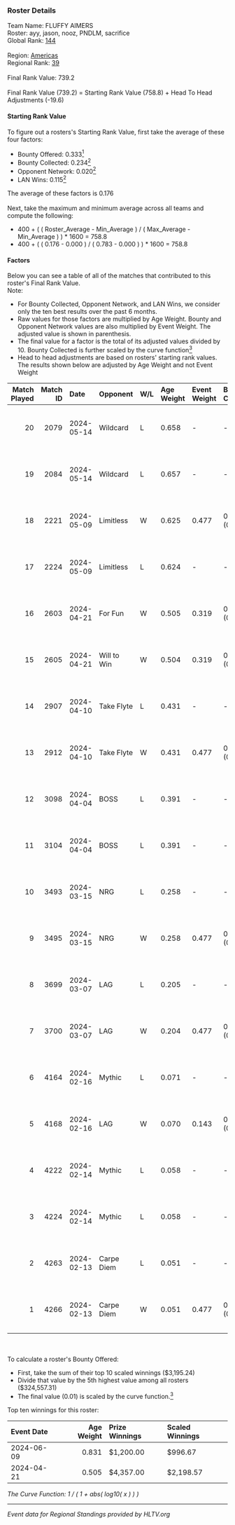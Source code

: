 ### Roster Details<br />
Team Name: FLUFFY AIMERS<br />
Roster: ayy, jason, nooz, PNDLM, sacrifice<br />
Global Rank: [144](../standings_global.md)<br />
<br />
Region: [Americas]( ../standings_americas.md)<br />
Regional Rank: [39]( ../standings_americas.md)<br />
<br />
Final Rank Value:  739.2<br />
<br />
Final Rank Value (739.2) = Starting Rank Value (758.8) + Head To Head Adjustments (-19.6)<br />

#### Starting Rank Value<br />
To figure out a rosters's Starting Rank Value, first take the average of these four factors:<br />
- Bounty Offered: 0.333[<sup>1</sup>](#table2)
- Bounty Collected: 0.234[<sup>2</sup>](#table1)
- Opponent Network: 0.020[<sup>2</sup>](#table1)
- LAN Wins: 0.115[<sup>2</sup>](#table1)

The average of these factors is 0.176<br />
<br />
Next, take the maximum and minimum average across all teams and compute the following:<br />
- 400 + ( ( Roster_Average - Min_Average ) / ( Max_Average - Min_Average ) ) * 1600 = 758.8
- 400 + ( ( 0.176 - 0.000 ) / ( 0.783 - 0.000 ) ) * 1600 = 758.8


#### Factors<br />
Below you can see a table of all of the matches that contributed to this roster's Final Rank Value.<br />
Note:<br />

- For Bounty Collected, Opponent Network, and LAN Wins, we consider only the ten best results over the past 6 months.
- Raw values for those factors are multiplied by Age Weight. Bounty and Opponent Network values are also multiplied by Event Weight. The adjusted value is shown in parenthesis.
- The final value for a factor is the total of its adjusted values divided by 10. Bounty Collected is further scaled by the curve function[<sup>3</sup>](#curveFunction)
- Head to head adjustments are based on rosters' starting rank values. The results shown below are adjusted by Age Weight and not Event Weight
<span id="table1"></span><br />


| Match Played | Match ID | Date       | Opponent    | W/L | Age Weight | Event Weight | Bounty Collected | Opponent Network | LAN Wins  | H2H Adj. | Roster                                 |
| -: | -: | :- | :- | :- | :- | :- | :- | :- | :- | -: | :- |
|           20 |     2079 | 2024-05-14 | Wildcard    | L   | 0.658      | -            | -                | -                | -         |    -5.70 | ayy, jason, nooz, PNDLM, sacrifice     |
|           19 |     2084 | 2024-05-14 | Wildcard    | L   | 0.657      | -            | -                | -                | -         |    -5.98 | ayy, jason, nooz, PNDLM, sacrifice     |
|           18 |     2221 | 2024-05-09 | Limitless   | W   | 0.625      | 0.477        | 0.001 (0.000)    | 0.167 (0.050)    | 0 (0.000) |     7.07 | ayy, jason, nooz, PNDLM, sacrifice     |
|           17 |     2224 | 2024-05-09 | Limitless   | L   | 0.624      | -            | -                | -                | -         |   -12.94 | ayy, jason, nooz, PNDLM, sacrifice     |
|           16 |     2603 | 2024-04-21 | For Fun     | W   | 0.505      | 0.319        | 0.003 (0.001)    | 0.020 (0.003)    | 1 (0.505) |     6.04 | ayy, brett, Fr3nk1e, jason, PNDLM      |
|           15 |     2605 | 2024-04-21 | Will to Win | W   | 0.504      | 0.319        | 0.001 (0.000)    | 0.000 (0.000)    | 1 (0.504) |     3.45 | ayy, brett, Fr3nk1e, jason, PNDLM      |
|           14 |     2907 | 2024-04-10 | Take Flyte  | L   | 0.431      | -            | -                | -                | -         |    -7.96 | ayy, intra, jason, PNDLM, sacrifice    |
|           13 |     2912 | 2024-04-10 | Take Flyte  | W   | 0.431      | 0.477        | 0.002 (0.000)    | 0.240 (0.049)    | 0 (0.000) |     5.72 | ayy, jason, nooz, PNDLM, sacrifice     |
|           12 |     3098 | 2024-04-04 | BOSS        | L   | 0.391      | -            | -                | -                | -         |    -5.44 | ayy, intra, jason, nooz, sacrifice     |
|           11 |     3104 | 2024-04-04 | BOSS        | L   | 0.391      | -            | -                | -                | -         |    -5.63 | ayy, intra, jason, PNDLM, sacrifice    |
|           10 |     3493 | 2024-03-15 | NRG         | L   | 0.258      | -            | -                | -                | -         |    -3.14 | ayy, intra, jason, PNDLM, sacrifice    |
|            9 |     3495 | 2024-03-15 | NRG         | W   | 0.258      | 0.477        | 0.020 (0.002)    | 0.521 (0.064)    | 0 (0.000) |     5.07 | ayy, intra, jason, PNDLM, sacrifice    |
|            8 |     3699 | 2024-03-07 | LAG         | L   | 0.205      | -            | -                | -                | -         |    -2.48 | ayy, jason, LEARSI, PNDLM, sacrifice   |
|            7 |     3700 | 2024-03-07 | LAG         | W   | 0.204      | 0.477        | 0.012 (0.001)    | 0.341 (0.033)    | 0 (0.000) |     4.02 | ayy, jason, LEARSI, PNDLM, sacrifice   |
|            6 |     4164 | 2024-02-16 | Mythic      | L   | 0.071      | -            | -                | -                | -         |    -1.00 | intra, jason, LEARSI, PNDLM, sacrifice |
|            5 |     4168 | 2024-02-16 | LAG         | W   | 0.070      | 0.143        | 0.012 (0.000)    | 0.341 (0.003)    | 0 (0.000) |     1.40 | intra, jason, LEARSI, PNDLM, sacrifice |
|            4 |     4222 | 2024-02-14 | Mythic      | L   | 0.058      | -            | -                | -                | -         |    -0.83 | intra, jason, LEARSI, PNDLM, sacrifice |
|            3 |     4224 | 2024-02-14 | Mythic      | L   | 0.058      | -            | -                | -                | -         |    -0.83 | intra, jason, LEARSI, PNDLM, sacrifice |
|            2 |     4263 | 2024-02-13 | Carpe Diem  | L   | 0.051      | -            | -                | -                | -         |    -1.00 | intra, jason, LEARSI, PNDLM, sacrifice |
|            1 |     4266 | 2024-02-13 | Carpe Diem  | W   | 0.051      | 0.477        | 0.005 (0.000)    | 0.039 (0.001)    | 0 (0.000) |     0.62 | intra, jason, LEARSI, PNDLM, sacrifice |

<br />
<span id="table2"></span><br />
To calculate a roster's Bounty Offered:<br />

- First, take the sum of their top 10 scaled winnings ($3,195.24)
- Divide that value by the 5th highest value among all rosters ($324,557.31)
- The final value (0.01) is scaled by the curve function.[<sup>3</sup>](#curveFunction)

Top ten winnings for this roster:<br />

| Event Date | Age Weight | Prize Winnings | Scaled Winnings |
| :- | -: | :- | :- |
| 2024-06-09 |      0.831 | $1,200.00      | $996.67         |
| 2024-04-21 |      0.505 | $4,357.00      | $2,198.57       |


<span id="curveFunction"></span>_The Curve Function: 1 / ( 1 + abs( log10( x ) ) )_<br />

---
_Event data for Regional Standings provided by HLTV.org_<br />
